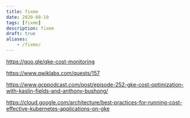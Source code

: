 ```yaml
---
title: fixme
date: 2020-08-10
tags: [fixme]
description: fixme
draft: true
aliases:
    - /fixme/
---
```

https://goo.gle/gke-cost-monitoring

https://www.qwiklabs.com/quests/157

https://www.gcppodcast.com/post/episode-252-gke-cost-optimization-with-kaslin-fields-and-anthony-bushong/


https://cloud.google.com/architecture/best-practices-for-running-cost-effective-kubernetes-applications-on-gke